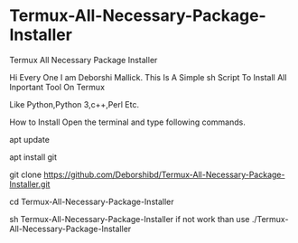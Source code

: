 # Termux-All-Necessary-Package-Installer
Termux All Necessary Package Installer


Hi Every One I am Deborshi Mallick.
This Is A Simple sh Script To Install All Inportant Tool On Termux

Like Python,Python 3,c++,Perl Etc.

How to Install
Open the terminal and type following commands.

apt update

apt install git

git clone https://github.com/Deborshibd/Termux-All-Necessary-Package-Installer.git

cd Termux-All-Necessary-Package-Installer

sh Termux-All-Necessary-Package-Installer if not work than use ./Termux-All-Necessary-Package-Installer
